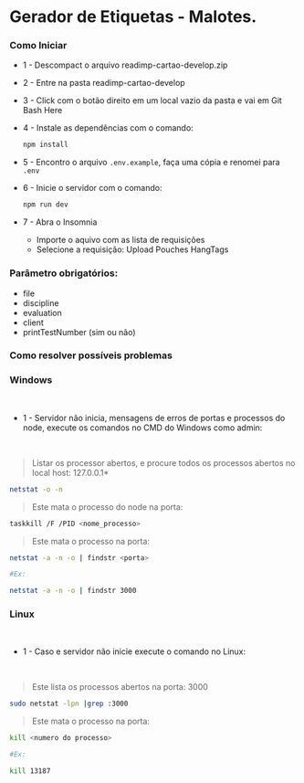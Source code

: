# Gerador de Etiquetas - Malotes.

### Como Iniciar

- 1 - Descompact o arquivo readimp-cartao-develop.zip
- 2 - Entre na pasta readimp-cartao-develop
- 3 - Click com o botão direito em um local vazio da pasta e vai em Git Bash Here

- 4 - Instale as dependências com o comando:

  ```bash 
  npm install
  ```

- 5 - Encontro o arquivo `.env.example`, faça uma cópia e renomei para `.env`

- 6 - Inicie o servidor com o comando:

  ```bash 
  npm run dev
  ```

- 7 - Abra o Insomnia 
  - Importe o aquivo com as lista de requisições
  - Selecione a requisição: Upload Pouches HangTags

### Parâmetro obrigatórios:

- file
- discipline
- evaluation
- client
- printTestNumber (sim ou não)

### Como resolver possíveis problemas

### Windows

<br>

- 1 - Servidor não inicia, mensagens de erros de portas e processos do node, execute os comandos no CMD do Windows como admin:
<br>

  > Listar os processor abertos, e procure todos os processos abertos no local host: 127.0.0.1*

  ```bash
  netstat -o -n
  ```

  > Este mata o processo do node na porta:

  ```bash
  taskkill /F /PID <nome_processo>
  ```

  > Este mata o processo na porta:

  ```bash
  netstat -a -n -o | findstr <porta>
  ```

  ```bash
  #Ex: 

  netstat -a -n -o | findstr 3000
  ```

### Linux
<br>

- 1 - Caso e servidor não inicie execute o comando no Linux:
<br>

  > Este lista os processos abertos na porta: 3000

  ```bash
  sudo netstat -lpn |grep :3000
  ```

  > Este mata o processo na porta:

  ```bash
  kill <numero do processo>
  ```

  ```bash
  #Ex: 

  kill 13187
  ```

